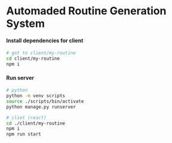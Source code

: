 # Automaded Routine Generation System

#### Install dependencies for client

```bash
# got to client/my-routine
cd client/my-routine
npm i
```

#### Run server
```bash
# python
python -m venv scripts
source ./scripts/bin/activate
python manage.py runserver

# cliet (react)
cd ./client/my-routine
npm i
npm run start
```
